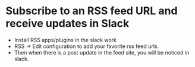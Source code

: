 Subscribe to an RSS feed URL and receive updates in Slack
============================

* Install RSS apps/plugins in the slack work
* RSS -> Edit configuration to add your favorite rss feed urls.
* Then when there is a post update in the feed site, you will be noticed in slack.